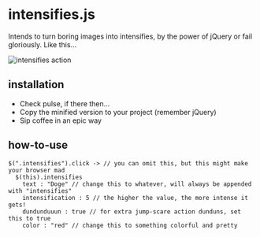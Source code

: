 intensifies.js
==============

Intends to turn boring images into intensifies, by the power of jQuery or fail gloriously. Like this...

![intensifies action](http://i.imgur.com/IaLG69W.gif "Intensifies in all its glory")


installation
---------------------------------------

* Check pulse, if there then...
* Copy the minified version to your project (remember jQuery)
* Sip coffee in an epic way


how-to-use
---------------------------------------

```
$(".intensifies").click -> // you can omit this, but this might make your browser mad
  $(this).intensifies
    text : "Doge" // change this to whatever, will always be appended with "intensifies"
    intensification : 5 // the higher the value, the more intense it gets!
    dundunduuun : true // for extra jump-scare action dunduns, set this to true
    color : "red" // change this to something colorful and pretty
```

